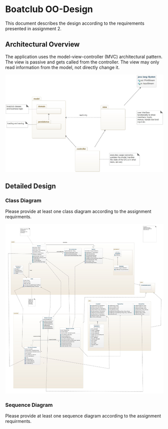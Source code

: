 # Boatclub OO-Design

This document describes the design according to the requirements presented in assignment 2.

## Architectural Overview

The application uses the model-view-controller (MVC) architectural pattern. The view is passive and gets called from the controller. The view may only read information from the model, not directly change it.

![class diagram](img/package_diagram.jpg)

## Detailed Design

### Class Diagram

Please provide at least one class diagram according to the assignment requirments.

![class diagram so far](img/class-diagram.jpeg)

### Sequence Diagram

Please provide at least one sequence diagram according to the assignment requirments.